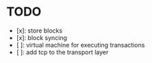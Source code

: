 # TODO

- [x]: store blocks
- [x]: block syncing
- [ ]: virtual machine for executing transactions
- [ ]: add tcp to the transport layer

